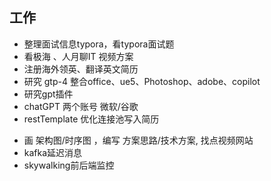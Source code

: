 ## 工作

- 整理面试信息typora，看typora面试题
- 看极海 、人月聊IT 视频方案
- 注册海外领英、翻译英文简历
- 研究 gtp-4 整合office、ue5、Photoshop、adobe、copilot
- 研究gpt插件
- chatGPT 两个账号 微软/谷歌
- restTemplate 优化连接池写入简历

* 画 架构图/时序图 ，编写 方案思路/技术方案,   找点视频网站
* kafka延迟消息
* skywalking前后端监控
